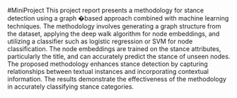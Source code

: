 #MiniProject
This project report presents a methodology for stance detection using a graph �based approach combined with machine learning techniques. The methodology involves generating a graph structure from the dataset, applying the deep walk algorithm for node embeddings, and utilizing a classifier such as logistic regression or SVM for node classification. The node embeddings are trained on the stance attributes, particularly the title, and can accurately predict the stance of unseen nodes. The proposed methodology enhances stance detection by capturing relationships between textual instances and incorporating contextual information. The results demonstrate the effectiveness of the methodology in accurately classifying stance categories.
